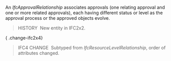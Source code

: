 ﻿An _IfcApprovalRelationship_ associates approvals (one relating approval and one or more related approvals), each having different status or level as the approval process or the approved objects evolve.

> HISTORY&nbsp; New entity in IFC2x2.

{ .change-ifc2x4}
> IFC4 CHANGE&nbsp; Subtyped from _IfcResourceLevelRelationship_, order of attributes changed.
